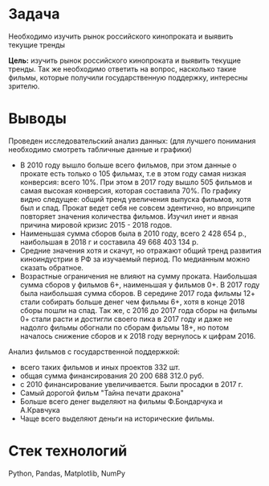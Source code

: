 # Задача
Необходимо изучить рынок российского кинопроката и выявить текущие тренды

**Цель:** изучить рынок российского кинопроката и выявить текущие тренды. Так же необходимо ответить на вопрос, насколько такие фильмы, которые получили государственную поддержку, интересны зрителю.

# Выводы
Проведен исследовательский анализ данных: (для лучшего понимания необходимо смотреть табличные данные и графики)
- В 2010 году вышло больше всего фильмов, при этом данные о прокате есть только о 105 фильмах, т.е в этом году самая низкая конверсия: всего 10%. При этом в 2017 году вышло 505 фильмов и самая высокая конверсия, которая составила 70%. По графику видно следущее: общий тренд увеличения выпуска фильмов, хотя был и спад. Прокат ведет себя не совсем эдентично, но впринципе повторяет значения количества фильмов. Изучил инет и явная причина мировой кризис 2015 - 2018 годов.
- Наименьшая сумма сборов была в 2010 году, всего 2 428 654 р., наибольшая в 2018 г и составила 49 668 403 134 р.
- Средние значения хотя и скачут, но отражают общий тренд развития киноиндустрии в РФ за изучаемый период. По медианным можно сказать обратное.
- Возрастные ограничения не влияют на сумму проката. Наибольшая сумма сборов у фильмов 6+, наименьшая у фильмов 0+. В 2017 году была наибольшая сумма сборов. В середине 2017 года фильмы 12+ стали собирать больше денег чем фильмы 6+, хотя в конце 2018 сборы пошли на спад. Так же, с 2016 до 2017 года сборы на фильмы 0+ стали расти и достигли своего пика в 2017 году и даже не надолго фильмы обогнали по сборам фильмы 18+, но потом началось снижение сборов и к 2018 году вернулось к цифрам 2016.
   
Анализ фильмов с государственной поддержкой:
- всего таких фильмов и иных проектов 332 шт.
- общая сумма финансирования 20 200 688 312.0 руб.
- с 2010 финансирование увеличивается. Были просадки в 2017 г.
- Самый дорогой фильм "Тайна печати дракона"
- Больше всего денег выделяют на фильмы Ф.Бондарчука и А.Кравчука
- Чаще всего выделяют деньги на исторические фильмы.

# Стек технологий
Python, Pandas, Matplotlib, NumPy
